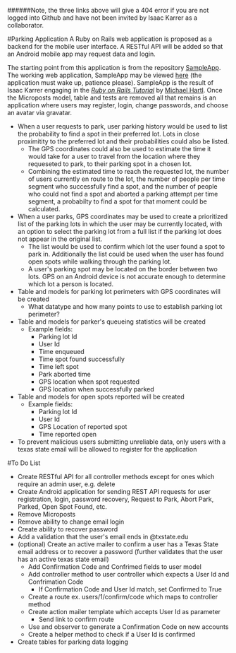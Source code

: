 ######Note, the three links above will give a 404 error if you are not logged into Github and have not been invited by Isaac Karrer as a collaborator.

#Parking Application
A Ruby on Rails web application is proposed as a backend for the mobile user interface.  A RESTful API will be added so that an Android mobile app may request data and login.


The starting point from this application is from the repository [SampleApp](https://github.com/ike54/sampleApp).  The working web application, SampleApp may be viewed [here](https://blooming-falls-1904.herokuapp.com/) (the application must wake up, patience please).  SampleApp is the result of Isaac Karrer engaging in the [*Ruby on Rails Tutorial*](http://railstutorial.org/) by [Michael Hartl](http://michaelhartl.com/).  Once the Microposts model, table and tests are removed all that remains is an application where users may register, login, change passwords, and choose an avatar via gravatar.
- When a user requests to park, user parking history would be used to list the probability to find a spot in their preferred lot.  Lots in close proximitity to the preferred lot and their probabilities could also be listed.
    - The GPS coordinates could also be used to estimate the time it would take for a user to travel from the location where they requeseted to park, to their parking spot in a chosen lot.
    - Combining the estimated time to reach the requested lot, the number of users currently en route to the lot, the number of people per time segment who successfully find a spot, and the number of people who could not find a spot and aborted a parking attempt per time segment, a probabilty to find a spot for that moment could be calculated.
- When a user parks, GPS coordinates may be used to create a prioritized list of the parking lots in which the user may be currently located, with an option to select the parking lot from a full list if the parking lot does not appear in the original list.
    - The list would be used to confirm which lot the user found a spot to park in. Additionally the list could be used when the user has found open spots while walking through the parking lot.
    - A user's parking spot may be located on the border between two lots.  GPS on an Android device is not accurate enough to determine which lot a person is located.
- Table and models for parking lot perimeters with GPS coordinates will be created
    - What datatype and how many points to use to establish parking lot perimeter?
- Table and models for parker's queueing statistics will be created
	- Example fields:
	    - Parking lot Id
	    - User Id
	    - Time enqueued
	    - Time spot found successfully
	    - Time left spot
	    - Park aborted time
	    - GPS location when spot requested
	    - GPS location when successfully parked
- Table and models for open spots reported will be created
    - Example fields:
        - Parking lot Id
        - User Id
        - GPS Location of reported spot
        - Time reported open
- To prevent malicious users submitting unreliable data, only users with a texas state email will be allowed to register for the application

#To Do List
- Create RESTful API for all controller methods except for ones which require an admin user, e.g. delete
- Create Android application for sending REST API requests for user registration, login, password recovery, Request to Park, Abort Park, Parked, Open Spot Found, etc.
- Remove Microposts
- Remove ability to change email login
- Create ability to recover password
- Add a validation that the user's email ends in @txstate.edu
- (optional) Create an active mailer to confirm a user has a Texas State email address or to recover a password (further validates that the user has an active texas state email)
    - Add Confirmation Code and Confrimed fields to user model
    - Add controller method to user controller which expects a User Id and Confrimation Code
        - If Confirmation Code and User Id match, set Confirmed to True
    - Create a route ex. users/1/confirm/code which maps to controller method
    - Create action mailer template which accepts User Id as parameter
        - Send link to confirm route
    - Use and observer to generate a Confirmation Code on new accounts
    - Create a helper method to check if a User Id is confirmed
- Create tables for parking data logging
